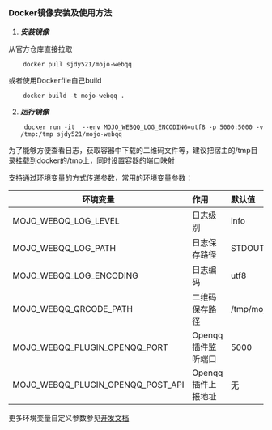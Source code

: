 ### Docker镜像安装及使用方法

1. ***安装镜像***

  从官方仓库直接拉取

        docker pull sjdy521/mojo-webqq
        
  或者使用Dockerfile自己build
  
        docker build -t mojo-webqq .

2. ***运行镜像***

        docker run -it  --env MOJO_WEBQQ_LOG_ENCODING=utf8 -p 5000:5000 -v /tmp:/tmp sjdy521/mojo-webqq 

  为了能够方便查看日志，获取容器中下载的二维码文件等，建议把宿主的/tmp目录挂载到docker的/tmp上，同时设置容器的端口映射

  支持通过环境变量的方式传递参数，常用的环境变量参数：
  
  | 环境变量                         | 作用              | 默认值                            |
  | ---------------------------------|:------------------| :---------------------------------|
  | MOJO_WEBQQ_LOG_LEVEL             | 日志级别          | info                              |
  | MOJO_WEBQQ_LOG_PATH              | 日志保存路径      | STDOUT                            |
  | MOJO_WEBQQ_LOG_ENCODING          | 日志编码          | utf8                              |
  | MOJO_WEBQQ_QRCODE_PATH           | 二维码保存路径    | /tmp/mojo_webqq_qrcode_default.png|
  | MOJO_WEBQQ_PLUGIN_OPENQQ_PORT    | Openqq插件监听端口| 5000                              |
  | MOJO_WEBQQ_PLUGIN_OPENQQ_POST_API| Openqq插件上报地址| 无                                |

  更多环境变量自定义参数参见[开发文档](https://metacpan.org/pod/distribution/Mojo-Webqq/lib/Mojo/Webqq.pm#new)
